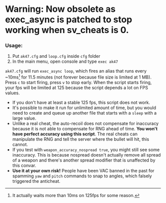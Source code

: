 # Warning: Now obsolete as exec_async is patched to stop working when sv_cheats is 0.

### Usage:
1. Put `ak47.cfg` and `loop.cfg` inside `cfg` folder
2. In the main menu, open console and type `exec ak47`

`ak47.cfg` will run `exec_async loop`, which fires an alias that runs every ~10ms[^1] for 11.5 minutes (not forever because file size is limited at 1 MB). Press `c` to start firing, press `v` to stop early. When the script starts firing, your fps will be limited at 125 because the script depends a lot on FPS values.

- If you don't have at least a stable 125 fps, this script does not work.
- It's possible to make it run for unlimited amount of time, but you would need to create and queue up another file that starts with a `sleep` with a large value.
- Unlike a real cheat, the auto-recoil does not compensate for inaccuracy because it is not able to compensate for RNG ahead of time. **You won't have perfect accuracy using this script**. The real cheats can manipulate the RNG and tell the server where the bullet will hit, this cannot.
- If you test with `weapon_accuracy_nospread true`, you might still see some inaccuracy. This is because nospread doesn't actually remove all spread of a weapon and there's another spread modifier that is unaffected by this convar.
- **Use it at your own risk!** People have been VAC banned in the past for spamming `yaw` and `pitch` commands to snap to angles, which falsely triggered the anticheat.

[^1]: It actually waits more than 10ms on 125fps for some reason.